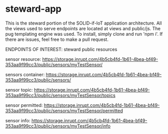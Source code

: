# steward-app
This is the steward portion of the SOLID-if-IoT application architecture. 
All the views used to serve endpoints are located at views and public/js.
The pug templating engine was used.
To install, simply clone and run 'npm i'. If there are issues, feel free to make a pull request.

ENDPOINTS OF INTEREST:
steward public resources

sensor resource: https://storage.inrupt.com/4b5cb4fd-1b61-4bea-bf49-353aa9f99cc3/public/sensors/myTestSensor/

sensors container: https://storage.inrupt.com/4b5cb4fd-1b61-4bea-bf49-353aa9f99cc3/public/sensors/

sensor topic: https://storage.inrupt.com/4b5cb4fd-1b61-4bea-bf49-353aa9f99cc3/public/sensors/myTestSensor/topics

sensor permitted: https://storage.inrupt.com/4b5cb4fd-1b61-4bea-bf49-353aa9f99cc3/public/sensors/myTestSensor/permitted

sensor info: https://storage.inrupt.com/4b5cb4fd-1b61-4bea-bf49-353aa9f99cc3/public/sensors/myTestSensor/info
